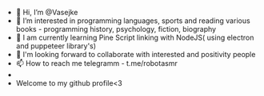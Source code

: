 - 👋 Hi, I’m @Vasejke
- 👀 I’m interested in programming languages, sports and reading various books - programming history, psychology, fiction, biography
- 🌱 I am currently learning Pine Script linking with NodeJS( using electron and puppeteer library's)
- 💞️ I'm looking forward to collaborate with interested and positivity people
- 📫 How to reach me telegramm - t.me/robotasmr
-
- Welcome to my github profile<3
<!---
Vasejke/Vasejke is a ✨ special ✨ repository because its `README.md` (this file) appears on your GitHub profile.
You can click the Preview link to take a look at your changes.
--->
